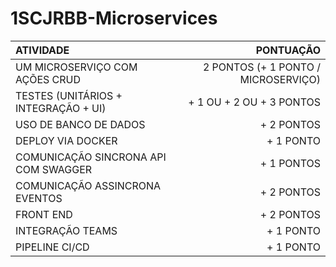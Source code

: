 # 1SCJRBB-Microservices

| ATIVIDADE | PONTUAÇÃO |
| :-------- | --------: |
|UM MICROSERVIÇO COM AÇÕES CRUD| 2 PONTOS (+ 1 PONTO / MICROSERVIÇO) |
|TESTES (UNITÁRIOS + INTEGRAÇÃO + UI)| + 1  OU + 2 OU + 3 PONTOS|
|USO DE BANCO DE DADOS| + 2 PONTOS|
|DEPLOY VIA DOCKER| + 1 PONTO|
|COMUNICAÇÃO SINCRONA API COM SWAGGER| + 1 PONTOS|
|COMUNICAÇÃO ASSINCRONA EVENTOS| + 2 PONTOS|
|FRONT END| + 2 PONTOS|
|INTEGRAÇÃO TEAMS| + 1 PONTO|
|PIPELINE CI/CD| + 1 PONTO|
